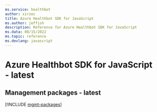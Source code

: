 ```yaml
---
ms.service: healthbot
author: xirzec
title: Azure Healthbot SDK for JavaScript
ms.author: jeffish
description: Reference for Azure Healthbot SDK for JavaScript
ms.data: 08/15/2022
ms.topic: reference
ms.devlang: javascript
---
```

# Azure Healthbot SDK for JavaScript - latest

## Management packages - latest
[!INCLUDE [mgmt-packages](healthbot-mgmt-index.md)]
